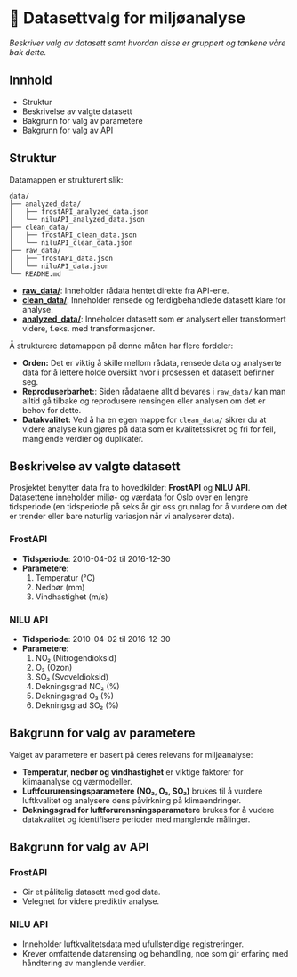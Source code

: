 # 💾 Datasettvalg for miljøanalyse

*Beskriver valg av datasett samt hvordan disse er gruppert og tankene våre bak dette.*

## Innhold

- Struktur
- Beskrivelse av valgte datasett
- Bakgrunn for valg av parametere 
- Bakgrunn for valg av API

## Struktur 

Datamappen er strukturert slik:

```
data/
├── analyzed_data/
│   ├── frostAPI_analyzed_data.json
│   └── niluAPI_analyzed_data.json
├── clean_data/
│   ├── frostAPI_clean_data.json
│   └── niluAPI_clean_data.json
├── raw_data/
│   ├── frostAPI_data.json
│   └── niluAPI_data.json
└── README.md
```
- **[raw_data/](../data/raw_data/)**: Inneholder rådata hentet direkte fra API-ene.
- **[clean_data/](../data/clean_data/)**: Inneholder rensede og ferdigbehandlede datasett klare for analyse.
- **[analyzed_data/](../data/analyzed_data/)**: Inneholder datasett som er analysert eller transformert videre, f.eks. med transformasjoner.

Å strukturere datamappen på denne måten har flere fordeler:

- **Orden:** Det er viktig å skille mellom rådata, rensede data og analyserte data for å lettere holde oversikt hvor i prosessen et datasett befinner seg.
- **Reproduserbarhet:**: Siden rådataene alltid bevares i `raw_data/` kan man alltid gå tilbake og reprodusere rensingen eller analysen om det er behov for dette. 
- **Datakvalitet:** Ved å ha en egen mappe for `clean_data/` sikrer du at videre analyse kun gjøres på data som er kvalitetssikret og fri for feil, manglende verdier og duplikater. 

## Beskrivelse av valgte datasett

Prosjektet benytter data fra to hovedkilder: **FrostAPI** og **NILU API**. Datasettene inneholder miljø- og værdata for Oslo over en lengre tidsperiode (en tidsperiode på seks år gir oss grunnlag for å vurdere om det er trender eller bare naturlig variasjon når vi analyserer data). 

### FrostAPI
- **Tidsperiode**: 2010-04-02 til 2016-12-30
- **Parametere**:
    1. Temperatur (°C)
    2. Nedbør (mm)
    3. Vindhastighet (m/s)
### NILU API
- **Tidsperiode**: 2010-04-02 til 2016-12-30
- **Parametere**: 
    1. NO₂ (Nitrogendioksid)
    2. O₃ (Ozon)
    3. SO₂ (Svoveldioksid)
    4. Dekningsgrad NO₂ (%)
    5. Dekningsgrad O₃ (%)
    6. Dekningsgrad SO₂ (%)

## Bakgrunn for valg av parametere 

Valget av parametere er basert på deres relevans for miljøanalyse:
- **Temperatur, nedbør og vindhastighet** er viktige faktorer for klimaanalyse og værmodeller.
- **Luftfoururensingsparametere (NO₂, O₃, SO₂)** brukes til å vurdere luftkvalitet og analysere dens påvirkning på klimaendringer.
- **Dekningsgrad for luftforurensningsparametere** brukes for å vudere datakvalitet og identifisere perioder med manglende målinger.


## Bakgrunn for valg av API 

### FrostAPI
- Gir et pålitelig datasett med god data.
- Velegnet for videre prediktiv analyse.
### NILU API
- Inneholder luftkvalitetsdata med ufullstendige registreringer.
- Krever omfattende datarensing og behandling, noe som gir erfaring med håndtering av manglende verdier.


